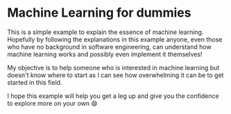 # Machine Learning for dummies

This is a simple example to explain the essence of machine learning. Hopefully by following the explanations in this example anyone, even those who have no background in software engineering, can understand how machine learning works and possibly even implement it themselves!

My objective is to help someone who is interested in machine learning but doesn't know where to start as I can see how overwhelming it can be to get started in this field.

I hope this example will help you get a leg up and give you the confidence to explore more on your own 😄

